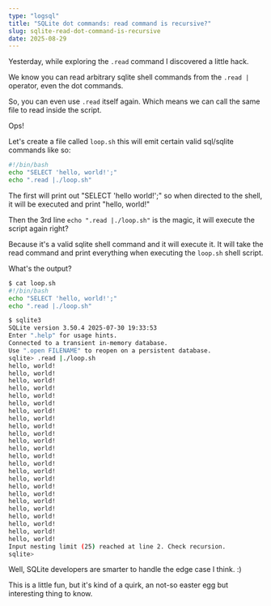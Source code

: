 ```yaml
---
type: "logsql"
title: "SQLite dot commands: read command is recursive?"
slug: sqlite-read-dot-command-is-recursive
date: 2025-08-29
---
```


Yesterday, while exploring the `.read` command I discovered a little hack.

We know you can read arbitrary sqlite shell commands from the `.read | ` operator, even the dot commands.

So, you can even use `.read` itself again. Which means we can call the same file to read inside the script.

Ops!

Let's create a file called `loop.sh` this will emit certain valid sql/sqlite commands like so:

```bash
#!/bin/bash
echo "SELECT 'hello, world!';"
echo ".read |./loop.sh"
```

The first will print out "SELECT 'hello world!';" so when directed to the shell, it will be executed and print "hello, world!"

Then the 3rd line `echo ".read |./loop.sh"` is the magic, it will execute the script again right?

Because it's a valid sqlite shell command and it will execute it. It will take the read command and print everything when executing the `loop.sh` shell script.

What's the output?

```bash
$ cat loop.sh
#!/bin/bash
echo "SELECT 'hello, world!';"
echo ".read |./loop.sh"

$ sqlite3
SQLite version 3.50.4 2025-07-30 19:33:53
Enter ".help" for usage hints.
Connected to a transient in-memory database.
Use ".open FILENAME" to reopen on a persistent database.
sqlite> .read |./loop.sh
hello, world!
hello, world!
hello, world!
hello, world!
hello, world!
hello, world!
hello, world!
hello, world!
hello, world!
hello, world!
hello, world!
hello, world!
hello, world!
hello, world!
hello, world!
hello, world!
hello, world!
hello, world!
hello, world!
hello, world!
hello, world!
hello, world!
hello, world!
hello, world!
Input nesting limit (25) reached at line 2. Check recursion.
sqlite>
```
Well, SQLite developers are smarter to handle the edge case I think. :)

This is a little fun, but it's kind of a quirk, an not-so easter egg but interesting thing to know.


